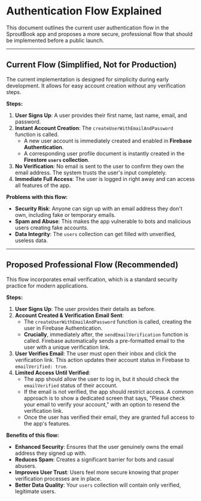 # Authentication Flow Explained

This document outlines the current user authentication flow in the SproutBook app and proposes a more secure, professional flow that should be implemented before a public launch.

---

## Current Flow (Simplified, Not for Production)

The current implementation is designed for simplicity during early development. It allows for easy account creation without any verification steps.

**Steps:**

1.  **User Signs Up**: A user provides their first name, last name, email, and password.
2.  **Instant Account Creation**: The `createUserWithEmailAndPassword` function is called.
    - A new user account is immediately created and enabled in **Firebase Authentication**.
    - A corresponding user profile document is instantly created in the **Firestore `users` collection**.
3.  **No Verification**: No email is sent to the user to confirm they own the email address. The system trusts the user's input completely.
4.  **Immediate Full Access**: The user is logged in right away and can access all features of the app.

**Problems with this flow:**
- **Security Risk**: Anyone can sign up with an email address they don't own, including fake or temporary emails.
- **Spam and Abuse**: This makes the app vulnerable to bots and malicious users creating fake accounts.
- **Data Integrity**: The `users` collection can get filled with unverified, useless data.

---

## Proposed Professional Flow (Recommended)

This flow incorporates email verification, which is a standard security practice for modern applications.

**Steps:**

1.  **User Signs Up**: The user provides their details as before.
2.  **Account Created & Verification Email Sent**: 
    - The `createUserWithEmailAndPassword` function is called, creating the user in Firebase Authentication.
    - **Crucially**, immediately after, the `sendEmailVerification` function is called. Firebase automatically sends a pre-formatted email to the user with a unique verification link.
3.  **User Verifies Email**: The user must open their inbox and click the verification link. This action updates their account status in Firebase to `emailVerified: true`.
4.  **Limited Access Until Verified**: 
    - The app should allow the user to log in, but it should check the `emailVerified` status of their account.
    - If the email is not verified, the app should restrict access. A common approach is to show a dedicated screen that says, "Please check your email to verify your account," with an option to resend the verification link.
    - Once the user has verified their email, they are granted full access to the app's features.

**Benefits of this flow:**
- **Enhanced Security**: Ensures that the user genuinely owns the email address they signed up with.
- **Reduces Spam**: Creates a significant barrier for bots and casual abusers.
- **Improves User Trust**: Users feel more secure knowing that proper verification processes are in place.
- **Better Data Quality**: Your `users` collection will contain only verified, legitimate users.
